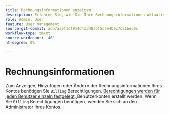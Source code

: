 ```yaml
---
title: Rechnungsinformationen anzeigen
description: Erfahren Sie, wie Sie Ihre Rechnungsinformationen aktualisieren können.
role: Admin, User
feature: User Management
source-git-commit: adb7aaef1cf914d43348abf5c7e4bec7c51bed0c
workflow-type: tm+mt
source-wordcount: '46'
ht-degree: 0%

---
```


# Rechnungsinformationen

Zum Anzeigen, Hinzufügen oder Ändern der Rechnungsinformationen Ihres Kontos benötigen Sie `Billing` Berechtigungen. [Berechtigungen werden für jeden Benutzer einzeln festgelegt, ](../../administrator/user-management/user-management.md) Benutzerkonten erstellt werden. Wenn Sie `Billing` Berechtigungen benötigen, wenden Sie sich an den Administrator Ihres Kontos.
